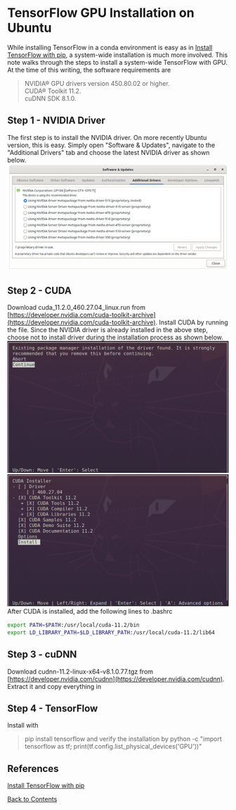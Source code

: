 # TensorFlow GPU Installation on Ubuntu

While installing TensorFlow in a conda environment is easy as in [Install TensorFlow with pip](https://www.tensorflow.org/install/pip), a system-wide installation is much more involved.
This note walks through the steps to install a system-wide TensorFlow with GPU.\
At the time of this writing, the software requirements are
> NVIDIA® GPU drivers version 450.80.02 or higher.\
> CUDA® Toolkit 11.2.\
> cuDNN SDK 8.1.0.

## Step 1 - NVIDIA Driver
The first step is to install the NVIDIA driver. On more recently Ubuntu version, this is easy. Simply open "Software & Updates", navigate to the "Additional Drivers" tab and choose the latest NVIDIA driver as shown below.
![Image](../data/nvidia-driver.png)

## Step 2 - CUDA
Download cuda_11.2.0_460.27.04_linux.run from [https://developer.nvidia.com/cuda-toolkit-archive](https://developer.nvidia.com/cuda-toolkit-archive). Install CUDA by running the file. Since the NVIDIA driver is already installed in the above step, choose not to install driver during the installation process as shown below.
![Image](../data/tf-cuda-1.png)
![Image](../data/tf-cuda-2.png)
After CUDA is installed, add the following lines to .bashrc
```bash
export PATH=$PATH:/usr/local/cuda-11.2/bin
export LD_LIBRARY_PATH=$LD_LIBRARY_PATH:/usr/local/cuda-11.2/lib64
```

## Step 3 - cuDNN
Download cudnn-11.2-linux-x64-v8.1.0.77.tgz from [https://developer.nvidia.com/cudnn](https://developer.nvidia.com/cudnn). Extract it and copy everything in 

## Step 4 - TensorFlow
Install with
> pip install tensorflow
and verify the installation by
> python -c "import tensorflow as tf; print(tf.config.list_physical_devices('GPU'))"

## References
[Install TensorFlow with pip](https://www.tensorflow.org/install/pip)

[Back to Contents](../README.md)

